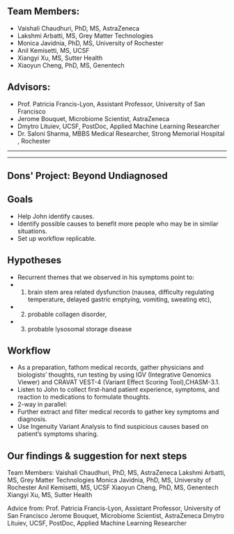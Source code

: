 ## Team Members: 
* Vaishali Chaudhuri, PhD, MS,  AstraZeneca
* Lakshmi Arbatti, MS, Grey Matter Technologies
* Monica Javidnia, PhD, MS, University of Rochester 
* Anil Kemisetti,  MS, UCSF
* Xiangyi Xu, MS, Sutter Health
* Xiaoyun Cheng, PhD, MS, Genentech

## Advisors: 
* Prof. Patricia Francis-Lyon,  Assistant Professor, University of San Francisco
* Jerome Bouquet, Microbiome Scientist, AstraZeneca 
* Dmytro Lituiev, UCSF, PostDoc, Applied Machine Learning Researcher
* Dr. Saloni Sharma, MBBS Medical Researcher, Strong Memorial Hospital , Rochester

----------------------------------------------------------------------------------------------
----------------------------------------------------------------------------------------------
## Dons' Project: Beyond Undiagnosed
## Goals
* Help John identify causes.
* Identify possible causes to benefit more people who may be in similar situations.
* Set up workflow replicable.

## Hypotheses
* Recurrent themes that we observed in his symptoms point to:
* 1) brain stem area related dysfunction (nausea, difficulty regulating temperature, delayed gastric emptying, vomiting, sweating etc),
* 2) probable collagen disorder, 
* 3) probable lysosomal storage disease

## Workflow
* As a preparation, fathom medical records,  gather physicians and biologists’ thoughts, run testing by using IGV (Integrative Genomics Viewer) and CRAVAT VEST-4 (Variant Effect Scoring Tool),CHASM-3.1. 
* Listen to John to collect first-hand patient experience, symptoms, and reaction to medications to formulate thoughts. 
* 2-way in parallel:
* Further extract and filter medical records to gather key symptoms and diagnosis.
* Use Ingenuity Variant Analysis to find suspicious causes based on patient’s symptoms sharing.

## Our findings & suggestion for next steps


Team Members: 
Vaishali Chaudhuri, PhD, MS,  AstraZeneca
Lakshmi Arbatti, MS, Grey Matter Technologies
Monica Javidnia, PhD, MS, University of Rochester 
Anil Kemisetti,  MS, UCSF
Xiaoyun Cheng, PhD, MS, Genentech
Xiangyi Xu, MS, Sutter Health


Advice from: 
Prof. Patricia Francis-Lyon,  Assistant Professor, University of San Francisco
Jerome Bouquet, Microbiome Scientist, AstraZeneca 
Dmytro Lituiev, UCSF, PostDoc, Applied Machine Learning Researcher





